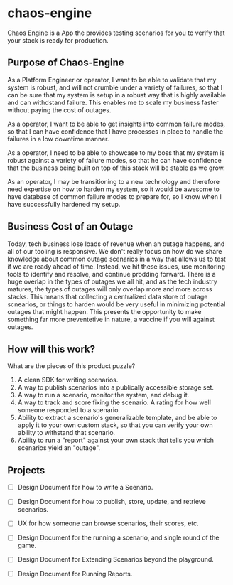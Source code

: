 # chaos-engine
Chaos Engine is a App the provides testing scenarios for you to verify that your stack is ready for production.

## Purpose of Chaos-Engine
As a Platform Engineer or operator, I want to be able to validate that my system is robust, and will not crumble under a variety of failures, so that I can be sure that my system is setup in a robust way that is highly available and can withdstand failure. This enables me to scale my business faster without paying the cost of outages.

As a operator, I want to be able to get insights into common failure modes, so that I can have confidence that I have processes in place to handle the failures in a low downtime manner.

As a operator, I need to be able to showcase to my boss that my system is robust against a variety of failure modes, so that he can have confidence that the business being built on top of this stack will be stable as we grow.

As an operator, I may be transitioning to a new technology and therefore need expertise on how to harden my system, so it would be awesome to have database of common failure modes to prepare for, so I know when I have successfully hardened my setup.

## Business Cost of an Outage
Today, tech business lose loads of revenue when an outage happens, and all of our tooling is responsive. We don't really focus on how do we share knowledge about common outage scenarios in a way that allows us to test if we are ready ahead of time. Instead, we hit these issues, use monitoring tools to identify and resolve, and continue prodding forward. There is a huge overlap in the types of outages we all hit, and as the tech industry matures, the types of outages will only overlap more and more across stacks. This means that collecting a centralized data store of outage scnearios, or things to harden would be very useful in minimizing potential outages that might happen. This presents the opportunity to make something far more preventetive in nature, a vaccine if you will against outages.

## How will this work?

What are the pieces of this product puzzle?
1. A clean SDK for writing scenarios.
2. A way to publish scenarios into a publically accessible storage set.
3. A way to run a scenario, monitor the system, and debug it.
4. A way to track and score fixing the scenario. A rating for how well someone responded to a scenario.
5. Ability to extract a scenario's generalizable template, and be able to apply it to your own custom stack, so that you can verify your own ability to withstand that scenario.
6. Ability to run a "report" against your own stack that tells you which scenarios yield an "outage".

## Projects

- [ ] Design Document for how to write a Scenario.
- [ ] Design Document for how to publish, store, update, and retrieve scenarios.
- [ ] UX for how someone can browse scenarios, their scores, etc.
- [ ] Design Document for the running a scenario, and single round of the game.
- [ ] Design Document for Extending Scenarios beyond the playground.
- [ ] Design Document for Running Reports.

